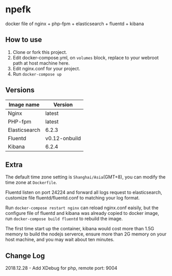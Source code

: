 npefk
====
docker file of nginx + php-fpm + elasticsearch + fluentd + kibana

How to use
----
1. Clone or fork this project.
2. Edit docker-compose.yml, on ```volumes``` block, replace to your webroot path at host machine here.
3. Edit nginx.conf for your project.
4. Run ```docker-compose up```

Versions
----
|Image name|Version|
|---|---|
|Nginx|latest|
|PHP-fpm|latest|
|Elasticsearch|6.2.3|
|Fluentd|v0.12-onbuild|
|Kibana|6.2.4|

Extra
----
The default time zone setting is ```Shanghai/Asia```(GMT+8), you can modify the time zone at ```Dockerfile```.

Fluentd listen on port 24224 and forward all logs request to elasticsearch, customize file fluentd/fluentd.conf to matching your log format.

Run ```docker-compose restart nginx``` can reload nginx.conf eaisily, but the configure file of fluentd and kibana was already copied to docker image, run ```docker-compose build fluentd``` to rebuild the image.

The first time start up the container, kibana would cost more than 1.5G memory to build the nodejs serverce, ensure more than 2G memory on your host machine, and you may wait about ten minutes.

Change Log
----
2018.12.28 - Add XDebug for php, remote port: 9004
